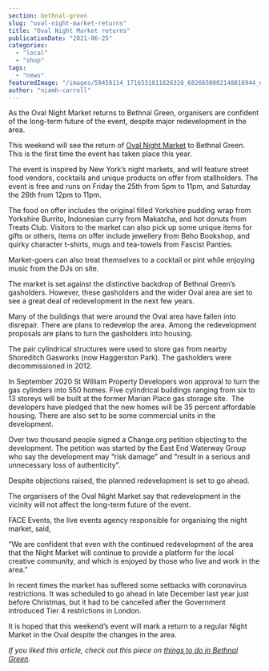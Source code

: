 ```yaml
---
section: bethnal-green
slug: "oval-night-market-returns"
title: "Oval Night Market returns"
publicationDate: "2021-06-25"
categories: 
  - "local"
  - "shop"
tags: 
  - "news"
featuredImage: "/images/59458114_1716531811826326_6826650002148818944_n.jpg"
author: "niamh-carroll"
---
```


As the Oval Night Market returns to Bethnal Green, organisers are confident of the long-term future of the event, despite major redevelopment in the area.

This weekend will see the return of [Oval Night Market](https://www.ovalnightmarket.com/) to Bethnal Green. This is the first time the event has taken place this year. 

The event is inspired by New York’s night markets, and will feature street food vendors, cocktails and unique products on offer from stallholders. The event is free and runs on Friday the 25th from 5pm to 11pm, and Saturday the 26th from 12pm to 11pm.

The food on offer includes the original filled Yorkshire pudding wrap from Yorkshire Burrito, Indonesian curry from Makatcha, and hot donuts from Treats Club. Visitors to the market can also pick up some unique items for gifts or others, items on offer include jewellery from Beho Bookshop, and quirky character t-shirts, mugs and tea-towels from Fascist Panties.

Market-goers can also treat themselves to a cocktail or pint while enjoying music from the DJs on site.

The market is set against the distinctive backdrop of Bethnal Green’s gasholders. However, these gasholders and the wider Oval area are set to see a great deal of redevelopment in the next few years. 

Many of the buildings that were around the Oval area have fallen into disrepair. There are plans to redevelop the area. Among the redevelopment proposals are plans to turn the gasholders into housing. 

The pair cylindrical structures were used to store gas from nearby Shoreditch Gasworks (now Haggerston Park). The gasholders were decommissioned in 2012. 

In September 2020 St William Property Developers won approval to turn the gas cylinders into 550 homes. Five cylindrical buildings ranging from six to 13 storeys will be built at the former Marian Place gas storage site.  The developers have pledged that the new homes will be 35 percent affordable housing. There are also set to be some commercial units in the development.

Over two thousand people signed a Change.org petition objecting to the development. The petition was started by the East End Waterway Group who say the development may “risk damage” and “result in a serious and unnecessary loss of authenticity”. 

Despite objections raised, the planned redevelopment is set to go ahead. 

The organisers of the Oval Night Market say that redevelopment in the vicinity will not affect the long-term future of the event. 

FACE Events, the live events agency responsible for organising the night market, said,

“We are confident that even with the continued redevelopment of the area that the Night Market will continue to provide a platform for the local creative community, and which is enjoyed by those who live and work in the area.”

In recent times the market has suffered some setbacks with coronavirus restrictions. It was scheduled to go ahead in late December last year just before Christmas, but it had to be cancelled after the Government introduced Tier 4 restrictions in London. 

It is hoped that this weekend’s event will mark a return to a regular Night Market in the Oval despite the changes in the area. 

_If you liked this article, check out this piece on [things to do in Bethnal Green](https://bethnalgreenlondon.co.uk/best-things-to-do-bethnal-green/)._
